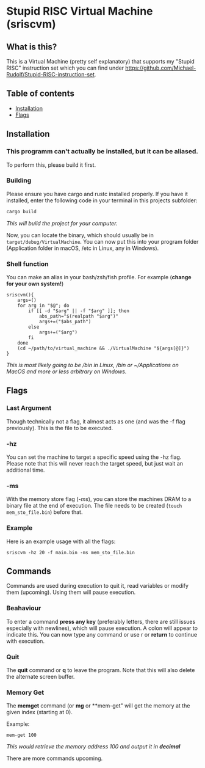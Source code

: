 # Stupid RISC Virtual Machine (sriscvm)

## What is this?
This is a Virtual Machine (pretty self explanatory) that supports my "Stupid RISC" instruction set which you can find under https://github.com/Michael-Rudolf/Stupid-RISC-instruction-set.

## Table of contents 
- [Installation](Readme.md#Installation)
- [Flags](Readme.md#Flags)

## Installation
### This programm can't actually be installed, but it can be aliased.
To perform this, please build it first.

### Building
Please ensure you have cargo and rustc installed properly.
If you have it installed, enter the following code in your terminal in this projects subfolder:
```sh
cargo build
```
*This will build the project for your computer.*

Now, you can locate the binary, which should usually be in ```target/debug/VirtualMachine```.
You can now put this into your program folder (Application folder in macOS, /etc in Linux, any in Windows).

### Shell function
You can make an alias in your bash/zsh/fish profile.
For example (**change for your own system!**)
```shell
sriscvm(){
    args=()
    for arg in "$@"; do
        if [[ -d "$arg" || -f "$arg" ]]; then
            abs_path="$(realpath "$arg")"
            args+=("$abs_path")
        else
            args+=("$arg")
        fi
    done
    (cd ~/path/to/virtual_machine && ./VirtualMachine "${args[@]}")
}
```
*This is most likely going to be /bin in Linux, /bin or ~/Applications on MacOS and more or less arbitrary on Windows.*

## Flags
### Last Argument
Though technically not a flag, it almost acts as one (and was the -f flag previously). This is the file to be executed.

### -hz
You can set the machine to target a specific speed using the -hz flag. Please note that this will never reach the target speed,
but just wait an additional time.

### -ms
With the memory store flag (*-ms*), you can store the machines DRAM to a binary file at the end of execution. 
The file needs to be created (```touch mem_sto_file.bin```) before that.

### Example
Here is an example usage with all the flags:
```shell
sriscvm -hz 20 -f main.bin -ms mem_sto_file.bin
```

## Commands
Commands are used during execution to quit it, read variables or modify them (upcoming). Using them will pause execution.

### Beahaviour
To enter a command **press any key** (preferably letters, there are still issues especially with newlines),
which will pause execution. A colon will appear to indicate this.
You can now type any command or use r or **return** to continue with execution.

### Quit
The **quit** command or **q** to leave the program.
Note that this will also delete the alternate screen buffer.

### Memory Get
The **memget** command (or **mg** or **mem-get" will get the memory at the given index (starting at 0).

Example:
```
mem-get 100
```
*This would retrieve the memory address 100 and output it in **decimal***

There are more commands upcoming.
